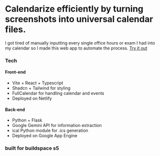 # Calendarize efficiently by turning screenshots into universal calendar files.

I got tired of manually inputting every single office hours or exam I had into my calendar so I made this web app to automate the process.
[Try it out](https://tab2cal.netlify.app) 

### Tech
#### Front-end
- Vite + React + Typescript
- Shadcn + Tailwind for styling
- FullCalendar for handling calendar and events
- Deployed on Netlify

#### Back-end
- Python + Flask
- Google Gemini API for information extraction
- ical Python module for .ics generation
- Deployed on Google App Engine

### built for buildspace s5
